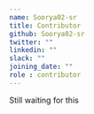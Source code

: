 ```yaml
---
name: Soorya02-sr
title: Contributor
github: Soorya02-sr
twitter: ""
linkedin: ""
slack: ""
joining_date: ""
role : contributor
---
```


Still waiting for this
